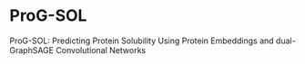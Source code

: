# ProG-SOL
ProG-SOL: Predicting Protein Solubility Using Protein Embeddings and dual-GraphSAGE Convolutional Networks
